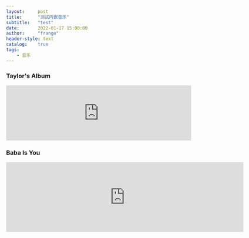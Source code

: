 ```yaml
---
layout:     post
title:      "测试内嵌音乐"
subtitle:   "test"
date:       2022-01-17 15:00:00
author:     "frange"
header-style: text
catalog:    true
tags:
    - 音乐
---
```




### Taylor's  Album

<iframe allow="autoplay *; encrypted-media *; fullscreen *" frameborder="0" height="150" style="width:100%;max-width:660px;overflow:hidden;background:transparent;" sandbox="allow-forms allow-popups allow-same-origin allow-scripts allow-storage-access-by-user-activation allow-top-navigation-by-user-activation" src="https://embed.music.apple.com/cn/album/red-taylors-version/1590368448?i=1590368453&l=en"></iframe>

### Baba Is You

<iframe src="https://store.steampowered.com/widget/736260/" frameborder="0" width="646" height="190"></iframe>

